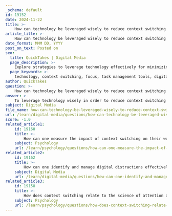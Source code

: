 ```yaml
---
_schema: default
id: 19152
date: 2024-11-22
title: >-
    How can technology be leveraged wisely to reduce context switching and improve focus?
article_title: >-
    How can technology be leveraged wisely to reduce context switching and improve focus?
date_format: MMM DD, YYYY
post_on_text: Posted on
seo:
  title: QuickTakes | Digital Media
  page_description: >-
    Explore strategies to leverage technology effectively for minimizing context switching and enhancing focus, including task management tools, mindfulness practices, and automation.
  page_keywords: >-
    technology, context switching, focus, task management tools, digital distractions, WIP limits, mindfulness techniques, automation, structured workflows, productivity
author: QuickTakes
question: >-
    How can technology be leveraged wisely to reduce context switching and improve focus?
answer: >-
    To leverage technology wisely in order to reduce context switching and improve focus, several strategies can be implemented:\n\n1. **Task Management Tools**: Utilize digital task management applications that allow for clear prioritization and organization of tasks. Tools like Trello, Asana, or Todoist can help you categorize tasks and focus on one project at a time, minimizing the urge to switch contexts frequently.\n\n2. **Meeting-Free Zones**: Establish dedicated time blocks during the day that are free from meetings and interruptions. This allows for deep work on specific tasks without the distraction of context switching. Tools like Google Calendar can help schedule these blocks and communicate them to your team.\n\n3. **Self-Reporting Mechanisms**: Encourage team members to self-report instances of context switching. This can be done through simple forms or collaboration tools. By tracking these interruptions, teams can identify patterns and work to minimize them.\n\n4. **Work In Progress (WIP) Limits**: Implement WIP limits to restrict the number of tasks being worked on simultaneously. This approach encourages team members to focus on completing one task before moving on to the next, thereby reducing the frequency of context switches.\n\n5. **Mindfulness and Focus Techniques**: Incorporate mindfulness practices and focus techniques into the work routine. Apps like Headspace or Calm can guide users through mindfulness exercises that enhance attention and reduce the cognitive load associated with multitasking.\n\n6. **Digital Distraction Management**: Use technology to manage digital distractions. Tools like Freedom or Cold Turkey can block distracting websites and applications during work hours, allowing for sustained focus on the task at hand.\n\n7. **Automation and AI Tools**: Leverage automation tools and AI to streamline repetitive tasks. By automating processes, you can free up mental bandwidth and reduce the need to switch contexts frequently. For example, using tools like Zapier can help automate workflows between different applications.\n\n8. **Structured Workflows**: Create structured workflows that guide the completion of tasks in a linear fashion. This can help maintain focus and reduce the temptation to switch between unrelated tasks.\n\n9. **Regular Breaks**: Implement the Pomodoro Technique, which involves working in focused bursts followed by short breaks. This method can help maintain high levels of concentration while also allowing for mental rest, reducing the likelihood of burnout and the need for context switching.\n\nBy integrating these strategies into daily routines, individuals and teams can effectively reduce context switching, enhance focus, and ultimately improve productivity.
subject: Digital Media
file_name: how-can-technology-be-leveraged-wisely-to-reduce-context-switching-and-improve-focus.md
url: /learn/digital-media/questions/how-can-technology-be-leveraged-wisely-to-reduce-context-switching-and-improve-focus
score: -1.0
related_article1:
    id: 19160
    title: >-
        How can one measure the impact of context switching on their work performance?
    subject: Psychology
    url: /learn/psychology/questions/how-can-one-measure-the-impact-of-context-switching-on-their-work-performance
related_article2:
    id: 19162
    title: >-
        How can one identify and manage digital distractions effectively?
    subject: Digital Media
    url: /learn/digital-media/questions/how-can-one-identify-and-manage-digital-distractions-effectively
related_article3:
    id: 19158
    title: >-
        How does context switching relate to the science of attention and focus?
    subject: Psychology
    url: /learn/psychology/questions/how-does-context-switching-relate-to-the-science-of-attention-and-focus
---
```


&nbsp;